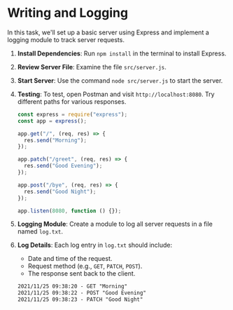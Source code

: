 # Writing and Logging

In this task, we'll set up a basic server using Express and implement a logging module to track server requests.

1. **Install Dependencies**: Run `npm install` in the terminal to install Express.
2. **Review Server File**: Examine the file `src/server.js`.
3. **Start Server**: Use the command `node src/server.js` to start the server.
4. **Testing**: To test, open Postman and visit `http://localhost:8080`. Try different paths for various responses.

   ```js
   const express = require("express");
   const app = express();

   app.get("/", (req, res) => {
     res.send("Morning");
   });

   app.patch("/greet", (req, res) => {
     res.send("Good Evening");
   });

   app.post("/bye", (req, res) => {
     res.send("Good Night");
   });

   app.listen(8080, function () {});
   ```

5. **Logging Module**: Create a module to log all server requests in a file named `log.txt`.
6. **Log Details**: Each log entry in `log.txt` should include:

   - Date and time of the request.
   - Request method (e.g., `GET`, `PATCH`, `POST`).
   - The response sent back to the client.

   ```txt
   2021/11/25 09:38:20 - GET "Morning"
   2021/11/25 09:38:22 - POST "Good Evening"
   2021/11/25 09:38:23 - PATCH "Good Night"
   ```
